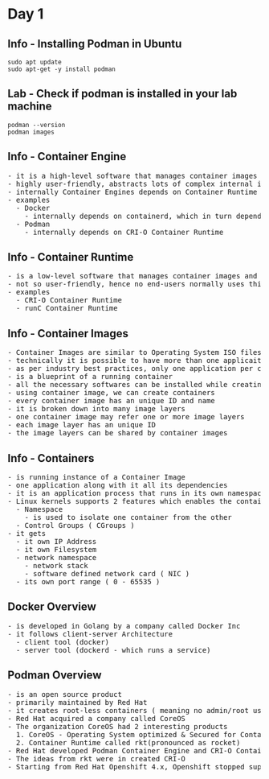 # Day 1

## Info - Installing Podman in Ubuntu
```
sudo apt update
sudo apt-get -y install podman
```

## Lab - Check if podman is installed in your lab machine
```
podman --version
podman images
```

## Info - Container Engine
<pre>
- it is a high-level software that manages container images and containers
- highly user-friendly, abstracts lots of complex internal implementation details nicely,while providing user-friendly commands
- internally Container Engines depends on Container Runtime
- examples
  - Docker
    - internally depends on containerd, which in turn depends on runC Container Runtime
  - Podman
    - internally depends on CRI-O Container Runtime
</pre>

## Info - Container Runtime
<pre>
- is a low-level software that manages container images and containers
- not so user-friendly, hence no end-users normally uses this directly
- examples
  - CRI-O Container Runtime
  - runC Container Runtime
</pre>

## Info - Container Images
<pre>
- Container Images are similar to Operating System ISO files we download from microsoft, ubuntu, etc.,
- technically it is possible to have more than one applicaiton per Container Image, but that is the best practice
- as per industry best practices, only one application per container is allowed
- is a blueprint of a running container
- all the necessary softwares can be installed while creating a image
- using container image, we can create containers
- every container image has an unique ID and name
- it is broken down into many image layers
- one container image may refer one or more image layers
- each image layer has an unique ID
- the image layers can be shared by container images
</pre>

## Info - Containers
<pre>
- is running instance of a Container Image
- one application along with it all its dependencies
- it is an application process that runs in its own namespace
- Linux kernels supports 2 features which enables the container technology
  - Namespace
    - is used to isolate one container from the other
  - Control Groups ( CGroups )
- it gets 
  - it own IP Address
  - it own Filesystem 
  - network namespace
    - network stack
    - software defined network card ( NIC )
  - its own port range ( 0 - 65535 )
</pre>

## Docker Overview
<pre>
- is developed in Golang by a company called Docker Inc
- it follows client-server Architecture
  - client tool (docker)
  - server tool (dockerd - which runs a service)
</pre>

## Podman Overview
<pre>
- is an open source product 
- primarily maintained by Red Hat
- it creates root-less containers ( meaning no admin/root user created within container images )
- Red Hat acquired a company called CoreOS
- The organization CoreOS had 2 interesting products
  1. CoreOS - Operating System optimized & Secured for Container Orchestration Platforms like Kubernetes/Openshift
  2. Container Runtime called rkt(pronounced as rocket)
- Red Hat developed Podman Container Engine and CRI-O Container Runtime
- The ideas from rkt were in created CRI-O
- Starting from Red Hat Openshift 4.x, Openshift stopped support for Docker, they moved to Podman instead
</pre>
